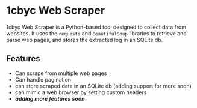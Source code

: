 # 1cbyc Web Scraper

1cbyc Web Scraper is a Python-based tool designed to collect data from websites. It uses the `requests` and `BeautifulSoup` libraries to retrieve and parse web pages, and stores the extracted log in an SQLite db.

## Features

- Can scrape from multiple web pages
- Can handle pagination
- can store scraped data in an SQLite db (adding support for more soon)
- can mimic a web browser by setting custom headers
- **_adding more features soon_**


